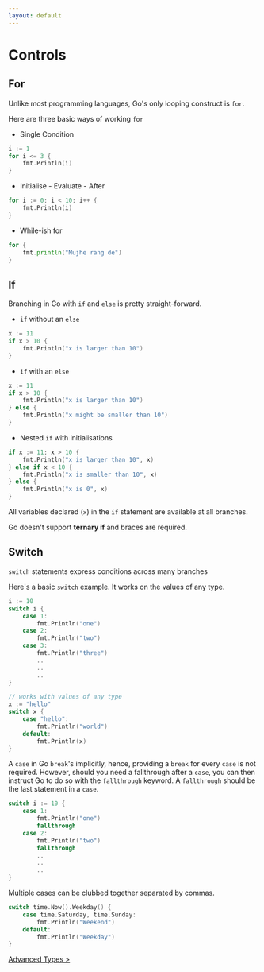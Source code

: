 ```yaml
---
layout: default
---
```


# Controls

## For

Unlike most programming languages, Go's only looping construct is `for`.

Here are three basic ways of working `for`

* Single Condition

```go
i := 1
for i <= 3 {
    fmt.Println(i)
}
```

* Initialise - Evaluate - After

```go
for i := 0; i < 10; i++ {
    fmt.Println(i)
}
```

* While-ish for

```go
for {
    fmt.println("Mujhe rang de")
}
```

## If

Branching in Go with `if` and `else` is pretty straight-forward.

* `if` without an `else`
```go
x := 11
if x > 10 {
    fmt.Println("x is larger than 10")
}
```

* `if` with an `else`
```go
x := 11
if x > 10 {
    fmt.Println("x is larger than 10")
} else {
    fmt.Println("x might be smaller than 10")
}
```

* Nested `if` with initialisations
```go
if x := 11; x > 10 {
    fmt.Println("x is larger than 10", x)
} else if x < 10 {
    fmt.Println("x is smaller than 10", x)
} else {
    fmt.Println("x is 0", x)
}
```
All variables declared (`x`) in the `if` statement are available at all branches.

Go doesn't support **ternary if** and braces are required.

## Switch

`switch` statements express conditions across many branches

Here's a basic `switch` example. It works on the values of any type.

```go
i := 10
switch i {
    case 1:
        fmt.Println("one")
    case 2:
        fmt.Println("two")
    case 3:
        fmt.Println("three")
        ..
        ..
        ..
}

// works with values of any type
x := "hello"
switch x {
    case "hello":
        fmt.Println("world")
    default:
        fmt.Println(x)
}
```
A `case` in Go `break`'s implicitly, hence, providing a `break` for every `case` is not required. However, should you need a fallthrough after a `case`, you can then instruct Go to do so with the `fallthrough` keyword. A `fallthrough` should be the last statement in a `case`.

```go
switch i := 10 {
    case 1:
        fmt.Println("one")
        fallthrough
    case 2:
        fmt.Println("two")
        fallthrough
        ..
        ..
        ..
}
```

Multiple cases can be clubbed together separated by commas.

```go
switch time.Now().Weekday() {
    case time.Saturday, time.Sunday:
        fmt.Println("Weekend")
    default:
        fmt.Println("Weekday")
}
```



[Advanced Types >](./advancedtypes.html)